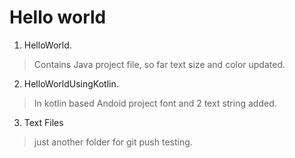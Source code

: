 # Hello world
1. HelloWorld.
> Contains Java project file, so far text size and color updated.

2. HelloWorldUsingKotlin.
> In kotlin based Andoid project font and 2 text string added.

3. Text Files
> just another folder for git push testing.